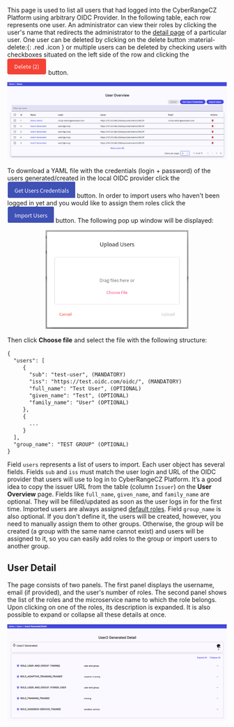 This page is used to list all users that had logged into the CyberRangeCZ Platform using arbitrary OIDC Provider. In the following table, each row represents one user. An administrator can view their roles by clicking the user's name that redirects the administrator to the [detail page](#user-detail) of a particular user. One user can be deleted by clicking on the delete button :material-delete:{: .red .icon } or multiple users can be deleted by checking users with checkboxes situated on the left side of the row and clicking the ![delete-button](../../img/buttons/big-delete-button.png) button.

![user-overview](../../img/user-guide-basic/administration-agenda/users/users-overview.png)

To download a YAML file with the credentials (login + password) of the users generated/created in the local OIDC provider click the ![get-users-credentials-button](../../img/buttons/get-users-credentials-button.png) button. In order to import users who haven't been logged in yet and you would like to assign them roles click the ![import-users-button](../../img/buttons/import-users-button.png) button. The following pop up window will be displayed:

<p align="center">
  <img src="../../../img/user-guide-basic/administration-agenda/users/upload-users.png" style="width: 65%;">
</p>

Then click **Choose file** and select the file with the following structure:

```
{
  "users": [
     {
       "sub": "test-user", (MANDATORY)
       "iss": "https://test.oidc.com/oidc/", (MANDATORY)
       "full_name": "Test User", (OPTIONAL)
       "given_name": "Test", (OPTIONAL)
       "family_name": "User" (OPTIONAL)
     },
     {
       ...
     }
  ],
  "group_name": "TEST GROUP" (OPTIONAL)
}
```

Field `users` represents a list of users to import. Each user object has several fields. Fields `sub` and `iss` must match the user login and URL of the OIDC provider that users will use to log in to CyberRangeCZ Platform. It’s a good idea to copy the issuer URL from the table (column `Issuer`) on the **User Overview** page. Fields like `full_name`, `given_name`, and `family_name` are optional. They will be filled/updated as soon as the user logs in for the first time. Imported users are always assigned [default roles](../../user-guide-advanced/users-and-groups/roles.md#trainee).
Field `group_name` is also optional. If you don't define it, the users will be created, however, you need to manually assign them to other groups. Otherwise, the group will be created (a group with the same name cannot exist) and users will be assigned to it, so you can easily add roles to the group or import users to another group.

## User Detail

The page consists of two panels. The first panel displays the username, email (if provided), and the user's number of roles. The second panel shows the list of the roles and the microservice name to which the role belongs. Upon clicking on one of the roles, its description is expanded. It is also possible to expand or collapse all these details at once.

![user-detail](../../img/user-guide-basic/administration-agenda/users/users-detail.png)
